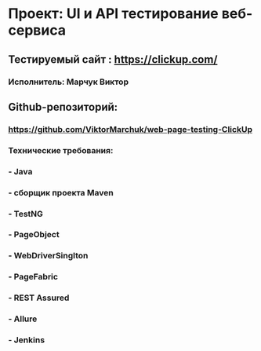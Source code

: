 # Проект:  UI и API тестирование веб-сервиса
##  Тестируемый сайт : https://clickup.com/
### Исполнитель:  Марчук Виктор
## Github-репозиторий:
### https://github.com/ViktorMarchuk/web-page-testing-ClickUp

### Технические  требования:
### - Java 
### - сборщик проекта Maven
### - TestNG
### - PageObject
### - WebDriverSinglton
### - PageFabric
### - REST Assured
### - Allure
### - Jenkins
